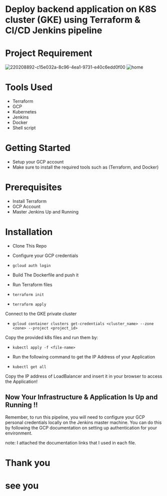 # Deploy backend application on K8S cluster (GKE) using Terraform & CI/CD Jenkins pipeline
# Project Requirement 
![220208892-c15e032a-8c96-4ea1-9731-e40c6edd0f00](https://github.com/MohamedSamy74/infra-repo-iti-final-project/assets/44952687/58977aef-9350-46a2-9f1f-afc1d1573279)
![home](https://github.com/MohamedSamy74/infra-repo-iti-final-project/assets/44952687/0622d85c-3819-4482-a771-f64092875333)
# Tools Used
- Terraform
- GCP
- Kubernetes
- Jenkins
- Docker
- Shell script
# Getting Started
- Setup your GCP account
- Make sure to install the required tools such as (Terraform, and Docker)
# Prerequisites
- Install Terraform
- GCP Account
- Master Jenkins Up and Running
# Installation
- Clone This Repo
- Configure your GCP credentials
- `gcloud auth login`
- Build The Dockerfile and push it

- Run Terraform files
- `terraform init`
- `terraform apply`

Connect to the GKE private cluster
- `gcloud container clusters get-credentials <cluster_name> --zone <zone> --project <project_id>`
  
Copy the provided k8s files and run them by:
- `kubectl apply -f <file-name>`

- Run the following command to get the IP Address of your Application
- `kubectl get all`

Copy the IP address of LoadBalancer and insert it in your browser to access the Application!

Now Your Infrastructure & Application Is Up and Running !!
-------------
Remember, to run this pipeline, you will need to configure your GCP personal credentials locally on the Jenkins master machine. You can do this by following the GCP documentation on setting up authentication for your environment.

note: I attached the documentation links that I used in each file.
# Thank you
# see you
